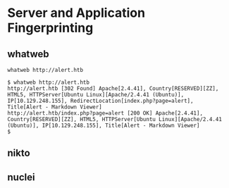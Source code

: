 # Server and Application Fingerprinting

## whatweb
```
whatweb http://alert.htb
```

```
$ whatweb http://alert.htb
http://alert.htb [302 Found] Apache[2.4.41], Country[RESERVED][ZZ], HTML5, HTTPServer[Ubuntu Linux][Apache/2.4.41 (Ubuntu)], IP[10.129.248.155], RedirectLocation[index.php?page=alert], Title[Alert - Markdown Viewer]
http://alert.htb/index.php?page=alert [200 OK] Apache[2.4.41], Country[RESERVED][ZZ], HTML5, HTTPServer[Ubuntu Linux][Apache/2.4.41 (Ubuntu)], IP[10.129.248.155], Title[Alert - Markdown Viewer]
$ 
```

## nikto

## nuclei
